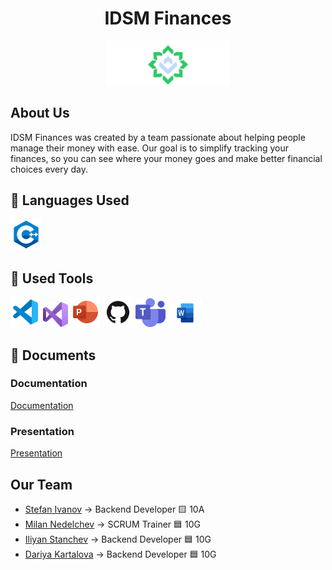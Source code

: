 <div align="center">
  <h1>IDSM Finances</h1>
  <img src="pictures/logo.png" alt="IDSM Logo" width="200px">
</div>

## About Us
IDSM Finances was created by a team passionate about helping people manage their money with ease. Our goal is to simplify tracking your finances, so you can see where your money goes and make better financial choices every day.

## 🚀 Languages Used
<p align="left">
  <a href="https://www.cplusplus.com/"><img src="pictures/cpplogo.png" width="50px"/></a>
</p>

## 🔧 Used Tools
<p align="left"> 
  <a href="https://code.visualstudio.com/"><img src="pictures/visualstudio-code.png" alt="Visual Studio Code"/></a>
  <a href="https://code.visualstudio.com/"><img src="pictures/visualstudio.png" alt="Visual Studio" width="40" height="40"/></a>
  <a href="https://www.microsoft.com/en-us/microsoft-365/powerpoint"><img src="pictures/powerpoint.png" alt="MS PowerPoint logo" width="48px"/></a>
  <a href="https://github.com/"><img src="pictures/github.png" alt="GitHub Logo" width="48px"/></a>
  <a href="https://teams.com/"><img src="pictures/teams.jpg" alt="Teams Logo" width="48px"/></a>
  <a href="https://word.com/"><img src="pictures/word.png" alt="Word Logo" width="55" height="45"/></a>
</p>

## 📄 Documents
### Documentation
[Documentation](files/Documentation.docx)

### Presentation    
[Presentation](files/IDSM-Presentation.pptx)

## Our Team
- <a href="https://github.com/SBIvanov22">Stefan Ivanov</a> -> Backend Developer 🟨 10A
- <a href="https://github.com/MPNedelchev22">Milan Nedelchev</a> -> SCRUM Trainer 🟦 10G
- <a href="https://github.com/ISStanchev22">Iliyan Stanchev</a> -> Backend Developer 🟦 10G
- <a href="https://github.com/DYKartalova22">Dariya Kartalova</a> -> Backend Developer 🟦 10G

